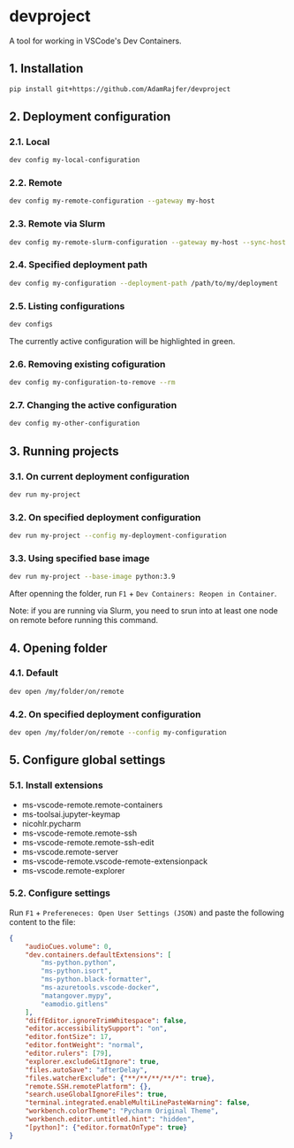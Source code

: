 # devproject

A tool for working in VSCode's Dev Containers.

## 1. Installation

```bash
pip install git+https://github.com/AdamRajfer/devproject
```

## 2. Deployment configuration

### 2.1. Local

```bash
dev config my-local-configuration
```

### 2.2. Remote

```bash
dev config my-remote-configuration --gateway my-host
```

### 2.3. Remote via Slurm

```bash
dev config my-remote-slurm-configuration --gateway my-host --sync-host
```

### 2.4. Specified deployment path

```bash
dev config my-configuration --deployment-path /path/to/my/deployment
```

### 2.5. Listing configurations

```bash
dev configs
```

The currently active configuration will be highlighted in green.

### 2.6. Removing existing cofiguration

```bash
dev config my-configuration-to-remove --rm
```

### 2.7. Changing the active configuration

```bash
dev config my-other-configuration
```

## 3. Running projects

### 3.1. On current deployment configuration

```bash
dev run my-project
```

### 3.2. On specified deployment configuration

```bash
dev run my-project --config my-deployment-configuration
```

### 3.3. Using specified base image

```bash
dev run my-project --base-image python:3.9
```

After openning the folder, run `F1` + `Dev Containers: Reopen in Container`.

Note: if you are running via Slurm, you need to srun into at least one node on remote before running this command.

## 4. Opening folder

### 4.1. Default

```bash
dev open /my/folder/on/remote
```

### 4.2. On specified deployment configuration

```bash
dev open /my/folder/on/remote --config my-configuration
```

## 5. Configure global settings

### 5.1. Install extensions

- ms-vscode-remote.remote-containers
- ms-toolsai.jupyter-keymap
- nicohlr.pycharm
- ms-vscode-remote.remote-ssh
- ms-vscode-remote.remote-ssh-edit
- ms-vscode.remote-server
- ms-vscode-remote.vscode-remote-extensionpack
- ms-vscode.remote-explorer

### 5.2. Configure settings

Run `F1` + `Prefereneces: Open User Settings (JSON)` and paste the following content to the file:

```json
{
    "audioCues.volume": 0,
    "dev.containers.defaultExtensions": [
        "ms-python.python",
        "ms-python.isort",
        "ms-python.black-formatter",
        "ms-azuretools.vscode-docker",
        "matangover.mypy",
        "eamodio.gitlens"
    ],
    "diffEditor.ignoreTrimWhitespace": false,
    "editor.accessibilitySupport": "on",
    "editor.fontSize": 17,
    "editor.fontWeight": "normal",
    "editor.rulers": [79],
    "explorer.excludeGitIgnore": true,
    "files.autoSave": "afterDelay",
    "files.watcherExclude": {"**/**/**/**/*": true},
    "remote.SSH.remotePlatform": {},
    "search.useGlobalIgnoreFiles": true,
    "terminal.integrated.enableMultiLinePasteWarning": false,
    "workbench.colorTheme": "Pycharm Original Theme",
    "workbench.editor.untitled.hint": "hidden",
    "[python]": {"editor.formatOnType": true}
}
```
